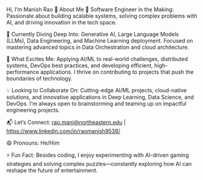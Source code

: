 Hi, I’m Manish Rao 👋
About Me
🚀 Software Engineer in the Making: Passionate about building scalable systems, solving complex problems with AI, and driving innovation in the tech space.

🌱 Currently Diving Deep Into: Generative AI, Large Language Models (LLMs), Data Engineering, and Machine Learning deployment. Focused on mastering advanced topics in Data Orchestration and cloud architecture.

👀 What Excites Me: Applying AI/ML to real-world challenges, distributed systems, DevOps best practices, and developing efficient, high-performance applications. I thrive on contributing to projects that push the boundaries of technology.

💡 Looking to Collaborate On: Cutting-edge AI/ML projects, cloud-native solutions, and innovative applications in Deep Learning, Data Science, and DevOps. I'm always open to brainstorming and teaming up on impactful engineering projects.

📬 Let’s Connect: rao.mani@northeastern.edu | https://www.linkedin.com/in/raomanish9538/ 

😄 Pronouns: He/Him

⚡ Fun Fact: Besides coding, I enjoy experimenting with AI-driven gaming strategies and solving complex puzzles—constantly exploring how AI can reshape the future of entertainment.
<!---
rao-manish-24/rao-manish-24 is a ✨ special ✨ repository because its `README.md` (this file) appears on your GitHub profile.
You can click the Preview link to take a look at your changes.
--->
